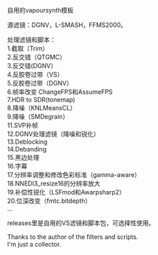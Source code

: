 自用的vapoursynth模板

源滤镜：DGNV，L-SMASH，FFMS2000。

处理滤镜和脚本：  
1.截取（Trim）  
2.反交错（QTGMC）  
3.反交错(DGNV）  
4.反胶卷过带（VS）  
5.反胶卷过带（DGNV）  
6.帧率改变 ChangeFPS和AssumeFPS  
7.HDR to SDR(tonemap)  
8.降噪（KNLMeansCL）  
9.降噪（SMDegrain）  
11.SVP补帧  
12.DGNV处理滤镜（降噪和锐化）  
13.Deblocking  
14.Debanding  
15.黑边处理  
16.字幕  
17.分辨率调整和修改色彩标准（gamma-aware）  
18.NNEDI3_resize16的分辨率放大  
19.补偿性锐化（LSFmod和Awarpsharp2）  
20.位深改变（fmtc.bitdepth）  
...

releases里是自用的VS滤镜和脚本包，可选择性使用。  

Thanks to the author of the filters and scripts.  
I'm just a collector.
